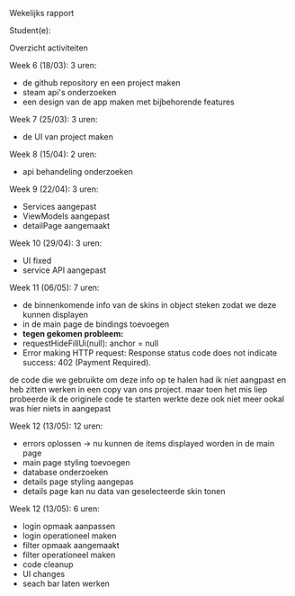 Wekelijks rapport

Student(e):                                                       

Overzicht activiteiten

Week 6 (18/03): 3 uren:
- de github repository en een project maken
- steam api's onderzoeken
- een design van de app maken met bijbehorende features


Week 7 (25/03): 3 uren:
- de UI van project maken
  


Week 8 (15/04): 2 uren:
- api behandeling onderzoeken


Week 9 (22/04): 3 uren:
- Services aangepast
- ViewModels aangepast
- detailPage aangemaakt


Week 10 (29/04): 3 uren:
- UI fixed
- service API aangepast


Week 11 (06/05): 7 uren:
- de binnenkomende info van de skins in object steken zodat we deze kunnen displayen
- in de main page de bindings toevoegen
- **tegen gekomen probleem:**
- requestHideFillUi(null): anchor = null
- Error making HTTP request: Response status code does not indicate success: 402 (Payment Required).

de code die we gebruikte om deze info op te halen had ik niet aangpast en heb zitten werken in een copy van ons project.
maar toen het mis liep probeerde ik de originele code te starten werkte deze ook niet meer ookal was hier niets in aangepast



Week 12 (13/05): 12 uren:
- errors oplossen -> nu kunnen de items displayed worden in de main page
- main page styling toevoegen
- database onderzoeken
- details page styling aangepas
- details page kan nu data van geselecteerde skin tonen

Week 12 (13/05): 6 uren:
- login opmaak aanpassen
- login operationeel maken
- filter opmaak aangemaakt
- filter operationeel maken
- code cleanup
- UI changes
- seach bar laten werken
